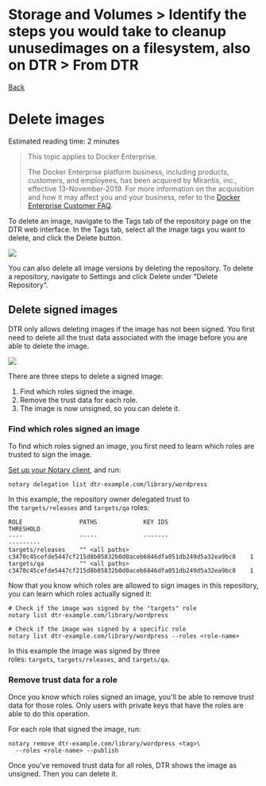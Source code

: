 # Storage and Volumes > Identify​​ the​​ steps ​​you ​​would ​​take ​​to ​​clean​​up ​​unused ​​images​​ on ​​a ​​filesystem,​​ also on DTR > From DTR

[Back](./ReadMe.md)

Delete images
=============

Estimated reading time: 2 minutes

> This topic applies to Docker Enterprise.
>
> The Docker Enterprise platform business, including products, customers, and employees, has been acquired by Mirantis, inc., effective 13-November-2019. For more information on the acquisition and how it may affect you and your business, refer to the [Docker Enterprise Customer FAQ](https://www.docker.com/faq-for-docker-enterprise-customers-and-partners).

To delete an image, navigate to the Tags tab of the repository page on the DTR web interface. In the Tags tab, select all the image tags you want to delete, and click the Delete button.

![](https://docs.docker.com/ee/dtr/images/delete-images-1.png)

You can also delete all image versions by deleting the repository. To delete a repository, navigate to Settings and click Delete under "Delete Repository".

Delete signed images[](https://docs.docker.com/ee/dtr/user/manage-images/delete-images/#delete-signed-images)
-------------------------------------------------------------------------------------------------------------

DTR only allows deleting images if the image has not been signed. You first need to delete all the trust data associated with the image before you are able to delete the image.

![](https://docs.docker.com/ee/dtr/images/delete-images-2.png)

There are three steps to delete a signed image:

1.  Find which roles signed the image.
2.  Remove the trust data for each role.
3.  The image is now unsigned, so you can delete it.

### Find which roles signed an image[](https://docs.docker.com/ee/dtr/user/manage-images/delete-images/#find-which-roles-signed-an-image)

To find which roles signed an image, you first need to learn which roles are trusted to sign the image.

[Set up your Notary client](https://docs.docker.com/ee/dtr/user/manage-images/sign-images/#configure-your-notary-client), and run:

```
notary delegation list dtr-example.com/library/wordpress

```

In this example, the repository owner delegated trust to the `targets/releases` and `targets/qa` roles:

```
ROLE                PATHS             KEY IDS                                                             THRESHOLD
----                -----             -------                                                             ---------
targets/releases    "" <all paths>    c3470c45cefde5447cf215d8b05832b0d0aceb6846dfa051db249d5a32ea9bc8    1
targets/qa          "" <all paths>    c3470c45cefde5447cf215d8b05832b0d0aceb6846dfa051db249d5a32ea9bc8    1

```

Now that you know which roles are allowed to sign images in this repository, you can learn which roles actually signed it:

```
# Check if the image was signed by the "targets" role
notary list dtr-example.com/library/wordpress

# Check if the image was signed by a specific role
notary list dtr-example.com/library/wordpress --roles <role-name>

```

In this example the image was signed by three roles: `targets`, `targets/releases`, and `targets/qa`.

### Remove trust data for a role[](https://docs.docker.com/ee/dtr/user/manage-images/delete-images/#remove-trust-data-for-a-role)

Once you know which roles signed an image, you'll be able to remove trust data for those roles. Only users with private keys that have the roles are able to do this operation.

For each role that signed the image, run:

```
notary remove dtr-example.com/library/wordpress <tag>\
  --roles <role-name> --publish

```

Once you've removed trust data for all roles, DTR shows the image as unsigned. Then you can delete it.